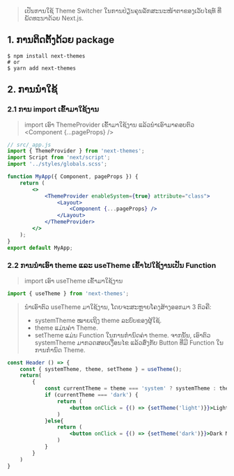 >ເປັນການໃຊ້ Theme Switcher ໃນການປ່ຽນຄຸນລັກສະນະໜ້າຕາຂອງເວັບໄຊທ໌ ທີ່ພັດທະນາດ້ວຍ Next.js.

## 1. ການຕິດຕັ້ງດ້ວຍ package

```shell
$ npm install next-themes
# or
$ yarn add next-themes
```
## 2. ການນຳໃຊ້

### 2.1 ການ import ເຂົ້າມາໃຊ້ງານ

> import ເອົາ ThemeProvider ເຂົ້າມາໃຊ້ງານ ແລ້ວນຳເອົາມາຄອບຕົວ <Component {...pageProps} />

```jsx
// src/_app.js
import { ThemeProvider } from 'next-themes';
import Script from 'next/script';
import '../styles/globals.scss';

function MyApp({ Component, pageProps }) {
	return (
		<>
			<ThemeProvider enableSystem={true} attribute="class">
				<Layout>
					<Component {...pageProps} />
				</Layout>
			</ThemeProvider>
		</>
	);
}
export default MyApp;
```

### 2.2 ການນຳເອົາ theme ແລະ useTheme ເຂົ້າໄປໃຊ້ງານເປັນ Function

> import ເອົາ useTheme ເຂົ້າມາໃຊ້ງານ

```jsx
import { useTheme } from 'next-themes';
```

> ນຳເອົາຕົວ useTheme ມາໃຊ້ງານ, ໂດຍຈະສະຫຼາຍໂຄງສ້າງອອກມາ 3 ຕົວຄື:
> - systemTheme ໝາຍເຖິງ theme ລະບົບຂອງຜູ້ໃຊ້.
> - theme ແມ່ນຄ່າ Theme.
> - setTheme ແມ່ນ Function ໃນການກຳນົດຄ່າ theme.
> ຈາກນັ້ນ, ເອົາຕົວ systemTheme ມາກວດສອບເງື່ອນໄຂ ແລ້ວສົ່ງກັບ Button ທີ່ມີ Function ໃນການກຳນົດ Theme.

```jsx
const Header () => {
	const { systemTheme, theme, setTheme } = useTheme();
	return(
		{
			const currentTheme = theme === 'system' ? systemTheme : theme;
			if (currentTheme === 'dark') {
				return (
					<button onClick = {() => {setTheme('light')}}>Light Mode</button>
				)
			}else{
				return (
					<button onClick = {() => {setTheme('dark')}}>Dark Mode</button>
				)
			}
		}
	)
}
```

